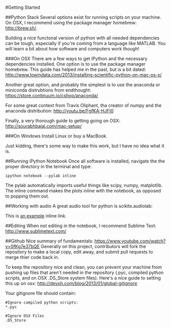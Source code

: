 #Getting Started

##Python Stack
Several options exist for running scripts on your machine. On OSX, I recommend using the package manager homebrew: http://brew.sh/. 

Building a nice functonal version of python with all needed dependencies can be tough, especially if you're coming from a language like MATLAB. You will learn a bit about how software and computers work though!

###On OSX
There are a few ways to get iPython and the necessary dependencies installed. One option is to use the package manager homebrew. This guide has helped me in the past, but is a bit dated: http://www.lowindata.com/2013/installing-scientific-python-on-mac-os-x/

Another great option, and probably the simplest is to use the anaconda or miniconda distrubtions from endthought: 
https://store.continuum.io/cshop/anaconda/

For some great context from Travis Oliphant, tha creator of numpy and the anaconda distribution:
http://youtu.be/FgfKA-HJFI0

Finally, a very thorough guide to getting going on OSX:
http://sourabhbajaj.com/mac-setup/

###On Windows
Install Linux or buy a MacBook. 

Just kidding, there's some way to make this work, but I have no idea what it is.

##Running iPython Notebook
Once all software is installed, navigate the the proper directory in the terminal and type:

<code>ipython notebook --pylab inline</code>

The pylab automatically imports useful things like scipy, numpy, matplotlib. The inline command makes the plots inline with the notebook, as opposed to popping them out. 

##Working with audio
A great audio tool for python is scikits.audiolab:

This is [an example](http://example.com/ "Title") inline link.

##Editing
When not editing in the notebook, I recommend Sublime Text: http://www.sublimetext.com/

##Github
Nice summary of fundamentals: https://www.youtube.com/watch?v=0fKg7e37bQE Generally on this project, contributors will fork the repository to make a local copy, edit away, and submit pull requests to merge thier code back in. 

To keep the repository nice and clean, you can prevent your machine from pushing up files that aren't needed in the repository (.pyc, compiled python scripts, and on OSX .DS_Store system files). Here's a nice guide to setting this up on osx: http://devoh.com/blog/2013/01/global-gitignore

Your gitignore file should contain: 
```
#Ignore compiled python scripts:
*.pyc

#Ignore OSX Files
.DS_Store
```


